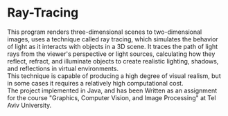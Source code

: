 # Ray-Tracing

This program renders three-dimensional scenes to two-dimensional images, uses a technique called ray tracing, which simulates the behavior of light as it interacts with objects in a 3D scene. It traces the path of light rays from the viewer's perspective or light sources, calculating how they reflect, refract, and illuminate objects to create realistic lighting, shadows, and reflections in virtual environments.
<br>
This technique is capable of producing a high degree of visual realism, but in some cases it requires a relatively high computational cost.
<br>
The project implemented in Java, and has been Written as an assignment for the course "Graphics, Computer Vision, and Image Processing" at Tel Aviv University.

